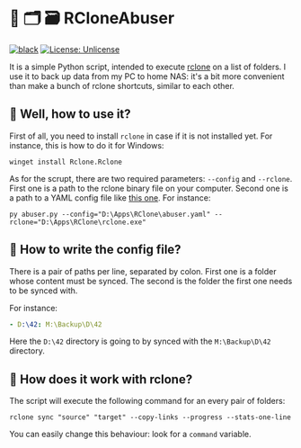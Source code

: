 # 📁 🗂️ 🗃 RCloneAbuser

[![black](https://github.com/vkostyanetsky/RCloneAbuser/actions/workflows/black.yml/badge.svg)](https://github.com/vkostyanetsky/RCloneAbuser/actions/workflows/black.yml) [![License: Unlicense](https://img.shields.io/badge/license-Unlicense-blue.svg)](http://unlicense.org/)

It is a simple Python script, intended to execute [rclone](https://rclone.org) on a list of folders. I use it to back up data from my PC to home NAS: it's a bit more convenient than make a bunch of rclone shortcuts, similar to each other.

## 🤨 Well, how to use it?

First of all, you need to install `rclone` in case if it is not installed yet. For instance, this is how to do it for Windows:

```commandline
winget install Rclone.Rclone
```

As for the scrupt, there are two required parameters: `--config` and `--rclone`. First one is a path to the rclone binary file on your computer. Second one is a path to a YAML config file like [this one](config.yaml). For instance:

```commandline
py abuser.py --config="D:\Apps\RClone\abuser.yaml" --rclone="D:\Apps\RClone\rclone.exe"
```

## 🙂 How to write the config file?

There is a pair of paths per line, separated by colon. First one is a folder whose content must be synced. The second is the folder the first one needs to be synced with.  

For instance:

```yaml
- D:\42: M:\Backup\D\42
```

Here the `D:\42` directory is going to by synced with the `M:\Backup\D\42` directory. 

## 🧐 How does it work with rclone?

The script will execute the following command for an every pair of folders:

```commandline
rclone sync "source" "target" --copy-links --progress --stats-one-line
```

You can easily change this behaviour: look for a `command` variable.